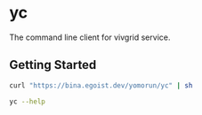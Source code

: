 # yc

The command line client for vivgrid service.

## Getting Started

```sh
curl "https://bina.egoist.dev/yomorun/yc" | sh

yc --help
```
